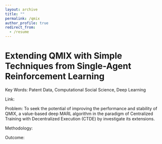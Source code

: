 ```yaml
---
layout: archive
title: ""
permalink: /qmix
author_profile: true
redirect_from:
  - /resume
---
```


Extending QMIX with Simple Techniques from Single-Agent Reinforcement Learning
======

Key Words: Patent Data, Computational Social Science, Deep Learning

Link: 

Problem: To seek the potential of improving the performance and stability of QMIX, a value-based deep MARL algorithm in the paradigm of Centralized Training with Decentralized Execution (CTDE) by investigate its extensions.

Methodology:


Outcome:
